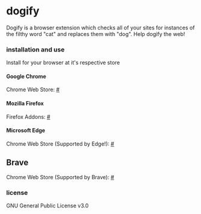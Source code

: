 # dogify
Dogify is a browser extension which checks all of your sites for instances of the filthy word "cat" and replaces them with "dog". Help dogify the web!
### installation and use
Install for your browser at it's respective store
#### Google Chrome
Chrome Web Store: [#](#)
#### Mozilla Firefox
Firefox Addons: [#](#)
#### Microsoft Edge 
Chrome Web Store (Supported by Edge!): [#](#)
## Brave
Chrome Web Store (Supported by Brave): [#](#)
### license
GNU General Public License v3.0
